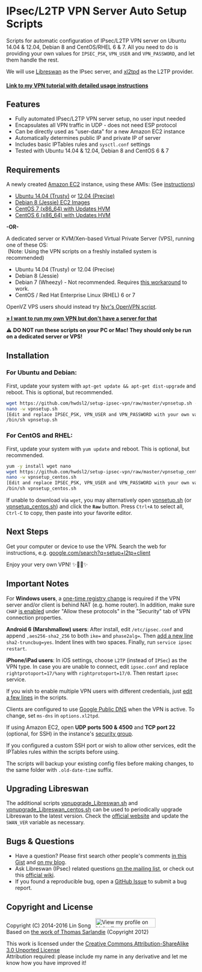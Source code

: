 # IPsec/L2TP VPN Server Auto Setup Scripts

Scripts for automatic configuration of IPsec/L2TP VPN server on Ubuntu 14.04 & 12.04, Debian 8 and CentOS/RHEL 6 & 7. All you need to do is providing your own values for `IPSEC_PSK`, `VPN_USER` and `VPN_PASSWORD`, and let them handle the rest.

We will use <a href="https://libreswan.org/" target="_blank">Libreswan</a> as the IPsec server, and <a href="https://www.xelerance.com/services/software/xl2tpd/" target="_blank">xl2tpd</a> as the L2TP provider. 

#### <a href="https://blog.ls20.com/ipsec-l2tp-vpn-auto-setup-for-ubuntu-12-04-on-amazon-ec2/" target="_blank">Link to my VPN tutorial with detailed usage instructions</a>

## Features

- Fully automated IPsec/L2TP VPN server setup, no user input needed
- Encapsulates all VPN traffic in UDP - does not need ESP protocol
- Can be directly used as "user-data" for a new Amazon EC2 instance
- Automatically determines public IP and private IP of server
- Includes basic IPTables rules and `sysctl.conf` settings
- Tested with Ubuntu 14.04 & 12.04, Debian 8 and CentOS 6 & 7

## Requirements

A newly created <a href="https://aws.amazon.com/ec2/" target="_blank">Amazon EC2</a> instance, using these AMIs: (See <a href="https://blog.ls20.com/ipsec-l2tp-vpn-auto-setup-for-ubuntu-12-04-on-amazon-ec2/#vpnsetup" target="_blank">instructions</a>)
- <a href="http://cloud-images.ubuntu.com/trusty/current/" target="_blank">Ubuntu 14.04 (Trusty)</a> or <a href="http://cloud-images.ubuntu.com/precise/current/" target="_blank">12.04 (Precise)</a>
- <a href="https://wiki.debian.org/Cloud/AmazonEC2Image/Jessie" target="_blank">Debian 8 (Jessie) EC2 Images</a>
- <a href="https://aws.amazon.com/marketplace/pp/B00O7WM7QW" target="_blank">CentOS 7 (x86_64) with Updates HVM</a>
- <a href="https://aws.amazon.com/marketplace/pp/B00NQAYLWO" target="_blank">CentOS 6 (x86_64) with Updates HVM</a>

**-OR-**

A dedicated server or KVM/Xen-based Virtual Private Server (VPS), running one of these OS:   
&nbsp;(Note: Using the VPN scripts on a freshly installed system is recommended)
- Ubuntu 14.04 (Trusty) or 12.04 (Precise)
- Debian 8 (Jessie)
- Debian 7 (Wheezy) - Not recommended. Requires <a href="https://gist.github.com/hwdsl2/5a769b2c4436cdf02a90" target="_blank">this workaround</a> to work.
- CentOS / Red Hat Enterprise Linux (RHEL) 6 or 7

OpenVZ VPS users should instead try <a href="https://github.com/Nyr/openvpn-install" target="_blank">Nyr's OpenVPN script</a>.

<a href="https://blog.ls20.com/ipsec-l2tp-vpn-auto-setup-for-ubuntu-12-04-on-amazon-ec2/#gettingavps" target="_blank">**&raquo; I want to run my own VPN but don't have a server for that**</a>

:warning: **DO NOT run these scripts on your PC or Mac! They should only be run on a dedicated server or VPS!**

## Installation

### For Ubuntu and Debian:

First, update your system with `apt-get update && apt-get dist-upgrade` and reboot. This is optional, but recommended.

```bash
wget https://github.com/hwdsl2/setup-ipsec-vpn/raw/master/vpnsetup.sh -O vpnsetup.sh
nano -w vpnsetup.sh
[Edit and replace IPSEC_PSK, VPN_USER and VPN_PASSWORD with your own values]
/bin/sh vpnsetup.sh
```

### For CentOS and RHEL:

First, update your system with `yum update` and reboot. This is optional, but recommended.

```bash
yum -y install wget nano
wget https://github.com/hwdsl2/setup-ipsec-vpn/raw/master/vpnsetup_centos.sh -O vpnsetup_centos.sh
nano -w vpnsetup_centos.sh
[Edit and replace IPSEC_PSK, VPN_USER and VPN_PASSWORD with your own values]
/bin/sh vpnsetup_centos.sh
```

If unable to download via `wget`, you may alternatively open <a href="vpnsetup.sh" target="_blank">vpnsetup.sh</a> (or <a href="vpnsetup_centos.sh" target="_blank">vpnsetup_centos.sh</a>) and click the **`Raw`** button. Press `Ctrl+A` to select all, `Ctrl-C` to copy, then paste into your favorite editor.

## Next Steps

Get your computer or device to use the VPN. Search the web for instructions, e.g. <a href="https://www.google.com/search?q=setup+l2tp+client" target="_blank">google.com/search?q=setup+l2tp+client</a>

Enjoy your very own VPN! :sparkles::tada::rocket::sparkles:

## Important Notes

For **Windows users**, a <a href="https://documentation.meraki.com/MX-Z/Client_VPN/Troubleshooting_Client_VPN#Windows_Error_809" target="_blank">one-time registry change</a> is required if the VPN server and/or client is behind NAT (e.g. home router). In addition, make sure `CHAP` <a href="https://github.com/hwdsl2/setup-ipsec-vpn/issues/7#issuecomment-182571109" target="_blank">is enabled</a> under "Allow these protocols" in the "Security" tab of VPN connection properties.

**Android 6 (Marshmallow) users**: After install, edit `/etc/ipsec.conf` and append `,aes256-sha2_256` to both `ike=` and `phase2alg=`. Then <a href="https://libreswan.org/wiki/FAQ#Android_6.0_connection_comes_up_but_no_packet_flow" target="_blank">add a new line</a> `sha2-truncbug=yes`. Indent lines with two spaces. Finally, run `service ipsec restart`.

**iPhone/iPad users**: In iOS settings, choose `L2TP` (instead of `IPSec`) as the VPN type. In case you are unable to connect, edit `ipsec.conf` and replace `rightprotoport=17/%any` with `rightprotoport=17/0`. Then restart `ipsec` service.

If you wish to enable multiple VPN users with different credentials, just <a href="https://gist.github.com/hwdsl2/123b886f29f4c689f531" target="_blank">edit a few lines</a> in the scripts.

Clients are configured to use <a href="https://developers.google.com/speed/public-dns/" target="_blank">Google Public DNS</a> when the VPN is active. To change, set `ms-dns` in `options.xl2tpd`.

If using Amazon EC2, open **UDP ports 500 & 4500** and **TCP port 22** (optional, for SSH) in the instance's <a href="https://docs.aws.amazon.com/AWSEC2/latest/UserGuide/using-network-security.html" target="_blank">security group</a>.

If you configured a custom SSH port or wish to allow other services, edit the IPTables rules within the scripts before using.

The scripts will backup your existing config files before making changes, to the same folder with `.old-date-time` suffix.

## Upgrading Libreswan

The additional scripts <a href="vpnupgrade_Libreswan.sh" target="_blank">vpnupgrade_Libreswan.sh</a> and <a href="vpnupgrade_Libreswan_centos.sh" target="_blank">vpnupgrade_Libreswan_centos.sh</a> can be used to periodically upgrade Libreswan to the latest version. Check the <a href="https://libreswan.org" target="_blank">official website</a> and update the `SWAN_VER` variable as necessary.

## Bugs & Questions

- Have a question? Please first search other people's comments <a href="https://gist.github.com/hwdsl2/9030462#comments" target="_blank">in this Gist</a> and <a href="https://blog.ls20.com/ipsec-l2tp-vpn-auto-setup-for-ubuntu-12-04-on-amazon-ec2/#disqus_thread" target="_blank">on my blog</a>.
- Ask Libreswan (IPsec) related questions <a href="https://lists.libreswan.org/mailman/listinfo/swan" target="_blank">on the mailing list</a>, or check out this <a href="https://libreswan.org/wiki/Main_Page" target="_blank">official wiki</a>.
- If you found a reproducible bug, open a <a href="https://github.com/hwdsl2/setup-ipsec-vpn/issues" target="_blank">GitHub Issue</a> to submit a bug report.

## Copyright and License

Copyright (C) 2014-2016&nbsp;Lin Song&nbsp;&nbsp;&nbsp;<a href="https://www.linkedin.com/in/linsongui" target="_blank"><img src="https://static.licdn.com/scds/common/u/img/webpromo/btn_viewmy_160x25.png" width="160" height="25" border="0" alt="View my profile on LinkedIn"></a>    
Based on <a href="https://github.com/sarfata/voodooprivacy" target="_blank">the work of Thomas Sarlandie</a> (Copyright 2012)

This work is licensed under the <a href="http://creativecommons.org/licenses/by-sa/3.0/" target="_blank">Creative Commons Attribution-ShareAlike 3.0 Unported License</a>  
Attribution required: please include my name in any derivative and let me know how you have improved it!
